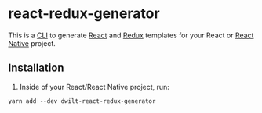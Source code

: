 # react-redux-generator
This is a [CLI](https://en.wikipedia.org/wiki/Command-line_interface) to generate [React](https://reactjs.org/) and [Redux](https://redux.js.org/) templates for your React or [React Native](https://facebook.github.io/react-native/) project. 

## Installation

1. Inside of your React/React Native project, run:
```
yarn add --dev dwilt-react-redux-generator
```
